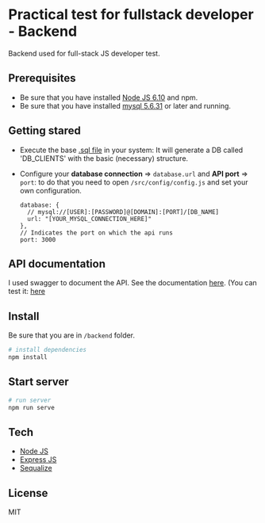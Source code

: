 # Practical test for fullstack developer - Backend

Backend used for full-stack JS developer test.


## Prerequisites
- Be sure that you have installed [Node JS 6.10](https://nodejs.org/en/download/) and npm.
- Be sure that you have installed [mysql 5.6.31](https://dev.mysql.com/downloads/file/?id=463209) or later and running.


## Getting stared
- Execute the base [.sql file](https://github.com/jhoansebastianlara/vuejs-clients/blob/master/backend/sql/clientsDB.sql) in your system: It will generate a DB called 'DB_CLIENTS' with the basic (necessary) structure.

- Configure your **database connection** => `database.url` and **API port** => `port`: to do that you need to open `/src/config/config.js` and set your own configuration.
  ```
  database: {
    // mysql://[USER]:[PASSWORD]@[DOMAIN]:[PORT]/[DB_NAME]
    url: "[YOUR_MYSQL_CONNECTION_HERE]"
  },
  // Indicates the port on which the api runs
  port: 3000
  ```

## API documentation
I used swagger to document the API. See the documentation [here](https://github.com/jhoansebastianlara/vuejs-clients/blob/master/backend/src/api/swagger/swagger.yaml). (You can test it: [here](http://138.68.9.12:3001)

## Install
Be sure that you are in `/backend` folder.

``` bash
# install dependencies
npm install
```

## Start server
``` bash
# run server
npm run serve
```

## Tech
- [Node JS](https://nodejs.org)
- [Express JS](https://expressjs.com/)
- [Sequalize](http://sequelize.readthedocs.io/en/latest/)

## License
MIT
